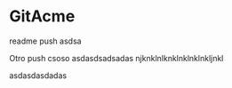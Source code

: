 # GitAcme
readme push
asdsa

Otro push
csoso
asdasdsadsadas
njknklnlknklnklnklnkljnkl

asdasdasdadas
